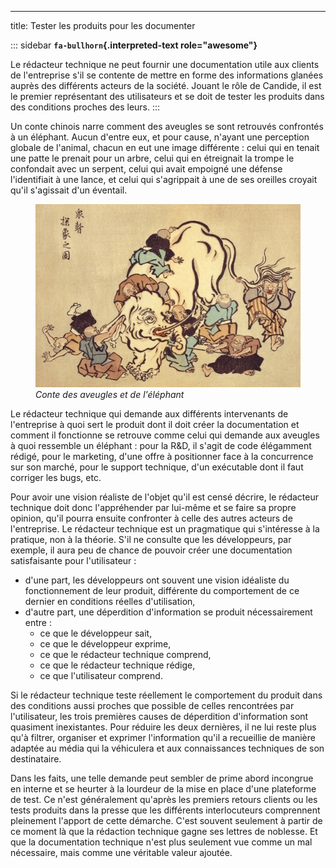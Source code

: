 ---
title: Tester les produits pour les documenter

::: sidebar
**`fa-bullhorn`{.interpreted-text role="awesome"}**

Le rédacteur technique ne peut fournir une documentation utile aux
clients de l\'entreprise s\'il se contente de mettre en forme des
informations glanées auprès des différents acteurs de la société. Jouant
le rôle de Candide, il est le premier représentant des utilisateurs et
se doit de tester les produits dans des conditions proches des leurs.
:::

Un conte chinois narre comment des aveugles se sont retrouvés confrontés
à un éléphant. Aucun d\'entre eux, et pour cause, n\'ayant une
perception globale de l\'animal, chacun en eut une image différente :
celui qui en tenait une patte le prenait pour un arbre, celui qui en
étreignait la trompe le confondait avec un serpent, celui qui avait
empoigné une défense l\'identifiait à une lance, et celui qui
s\'agrippait à une de ses oreilles croyait qu\'il s\'agissait d\'un
éventail.

<figure>
<img src="graphics/hanabusa-itcho.jpg"
alt="graphics/hanabusa-itcho.jpg" />
<figcaption><em>Conte des aveugles et de l'éléphant</em></figcaption>
</figure>

Le rédacteur technique qui demande aux différents intervenants de
l\'entreprise à quoi sert le produit dont il doit créer la documentation
et comment il fonctionne se retrouve comme celui qui demande aux
aveugles à quoi ressemble un éléphant : pour la R&D, il s\'agit de code
élégamment rédigé, pour le marketing, d\'une offre à positionner face à
la concurrence sur son marché, pour le support technique, d\'un
exécutable dont il faut corriger les bugs, etc.

Pour avoir une vision réaliste de l\'objet qu\'il est censé décrire, le
rédacteur technique doit donc l\'appréhender par lui-même et se faire sa
propre opinion, qu\'il pourra ensuite confronter à celle des autres
acteurs de l\'entreprise. Le rédacteur technique est un pragmatique qui
s\'intéresse à la pratique, non à la théorie. S\'il ne consulte que les
développeurs, par exemple, il aura peu de chance de pouvoir créer une
documentation satisfaisante pour l\'utilisateur :

-   d\'une part, les développeurs ont souvent une vision idéaliste du
    fonctionnement de leur produit, différente du comportement de ce
    dernier en conditions réelles d\'utilisation,
-   d\'autre part, une déperdition d\'information se produit
    nécessairement entre :
    -   ce que le développeur sait,
    -   ce que le développeur exprime,
    -   ce que le rédacteur technique comprend,
    -   ce que le rédacteur technique rédige,
    -   ce que l\'utilisateur comprend.

Si le rédacteur technique teste réellement le comportement du produit
dans des conditions aussi proches que possible de celles rencontrées par
l\'utilisateur, les trois premières causes de déperdition d\'information
sont quasiment inexistantes. Pour réduire les deux dernières, il ne lui
reste plus qu\'à filtrer, organiser et exprimer l\'information qu\'il a
recueillie de manière adaptée au média qui la véhiculera et aux
connaissances techniques de son destinataire.

Dans les faits, une telle demande peut sembler de prime abord incongrue
en interne et se heurter à la lourdeur de la mise en place d\'une
plateforme de test. Ce n\'est généralement qu\'après les premiers
retours clients ou les tests produits dans la presse que les différents
interlocuteurs comprennent pleinement l\'apport de cette démarche.
C\'est souvent seulement à partir de ce moment là que la rédaction
technique gagne ses lettres de noblesse. Et que la documentation
technique n\'est plus seulement vue comme un mal nécessaire, mais comme
une véritable valeur ajoutée.
